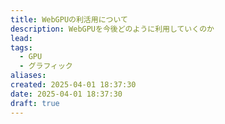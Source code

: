 ```yaml
---
title: WebGPUの利活用について
description: WebGPUを今後どのように利用していくのか
lead: 
tags:
  - GPU
  - グラフィック
aliases: 
created: 2025-04-01 18:37:30
date: 2025-04-01 18:37:30
draft: true
---
```

